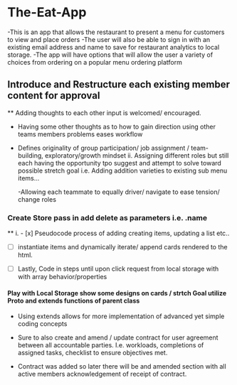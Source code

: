 # The-Eat-App
-This is an app that allows the restaurant to present a menu for customers to view and place orders
-The user will also be able to sign in with an existing email address and name to save for restaurant analytics to local storage.
-The  app will have options that will allow the user a variety of choices from ordering on a popular menu ordering platform

## Introduce and Restructure each existing member content for approval 

** Adding thoughts to each other input is welcomed/ encouraged.

- Having some other thoughts as to how to gain direction using other teams members problems
  eases workflow

- Defines originality of group participation/ job assignment / team-building, exploratory/growth mindset
  ii. Assigning different roles but still each having the opportunity tpo suggest and attempt to solve toward possible stretch goal i.e. Adding addition varieties to existing sub menu items...
  
  -Allowing each teammate to equally driver/ navigate to ease tension/ change roles

### Create Store pass in add delete as parameters i.e. .name

** i. - [x] Pseudocode process of adding creating items, updating a list etc..

- [ ] instantiate items and dynamically iterate/ append cards rendered to the html.

- [ ]  Lastly, Code in steps until upon click request from local storage with with array behavior/properties

#### Play with Local Storage show some designs on cards / strtch Goal utilize Proto and extends functions of parent class 

- Using extends allows for more implementation of advanced yet simple coding concepts 

- Sure to also create and amend / update contract for user agreement between all accountable parties. I.e. workloads, completions of assigned tasks, checklist to ensure objectives met.
  
- Contract was added so later there will be and amended section with all active members acknowledgement of receipt of contract.